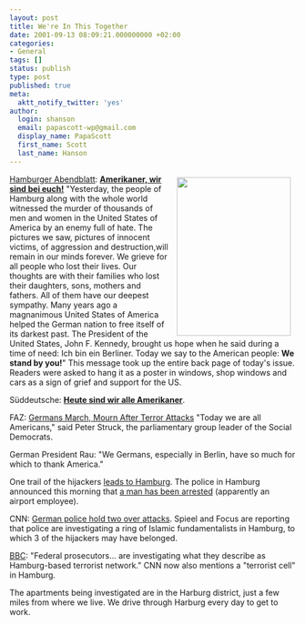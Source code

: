 ```yaml
---
layout: post
title: We're In This Together
date: 2001-09-13 08:09:21.000000000 +02:00
categories:
- General
tags: []
status: publish
type: post
published: true
meta:
  aktt_notify_twitter: 'yes'
author:
  login: shanson
  email: papascott-wp@gmail.com
  display_name: PapaScott
  first_name: Scott
  last_name: Hanson
---
```

<p><img src="https://res.cloudinary.com/papascott/image/upload/wordpress/wp-content/uploads/2001/09/s1poster.jpg" width="200" height="279" hspace="10" vspace="5" border="0" align="right" /><a href="http://www.abendblatt.de">Hamburger Abendblatt</a>: <a href="http://www.abendblatt.de/contents/ha/new/allgemeines/html/130901/HINWEIS6.HTM"><b>Amerikaner, wir sind bei euch!</b></a> "Yesterday, the people of Hamburg  along with the whole world  witnessed the murder of thousands of men and women in the United States of America by an enemy full of hate. The pictures we saw, pictures of innocent victims, of aggression and destruction,will remain in our minds forever. We grieve for all people who lost their lives. Our thoughts are with their families who lost their daughters, sons, mothers and fathers. All of them have our deepest sympathy. Many years ago a magnanimous United States of America helped the German nation to free itself of its darkest past. The President of the United States, John F. Kennedy, brought us hope when he said during a time of need:  Ich bin ein Berliner.  Today we say to the American people: <b>We stand by you!</b>" This message took up the entire back page of today's issue. Readers were asked to hang it as a poster in windows, shop windows and cars as a sign of grief and support for the US.  </p>
<p>Süddeutsche: <a href="http://www.sueddeutsche.de/aktuell/sz/artikel77054.php"><b>Heute sind wir alle Amerikaner</b></a>. </p>
<p>FAZ: <a href="http://www.faz.com/IN/INtemplates/eFAZ/docmain.asp?rub=&#123;B1311FCC-FBFB-11D2-B228-00105A9CAF88&#125;&doc=&#123;7586AE23-FEC0-4683-906F-3B0351D88C3C&#125;">Germans March, Mourn After Terror Attacks</a> "Today we are all Americans," said Peter Struck, the parliamentary group leader of the Social Democrats.</p>
<p>German President Rau: "We Germans, especially in Berlin, have so much for which to thank America."</p>
<p>One trail of the hijackers <a href="http://us.news2.yimg.com/f/42/31/7m/dailynews.yahoo.com/h/ap/20010912/us/germany_attacks_investigation_1.html">leads to Hamburg</a>. The police in Hamburg announced this morning that <a href="http://www.spiegel.de/politik/ausland/0,1518,156883,00.html">a man has been arrested</a> (apparently an airport employee).</p>
<p>CNN: <a href="http://www.cnn.com/2001/WORLD/europe/09/13/germany.flat/index.html">German police hold two over attacks</a>. Spieel and Focus are reporting that police are investigating a ring of Islamic fundamentalists in Hamburg, to which 3 of the hijackers may have belonged. </p>
<p><a href="http://news.bbc.co.uk/hi/english/world/americas/newsid_1541000/1541963.stm">BBC</a>: "Federal prosecutors... are investigating what they describe as Hamburg-based terrorist network." CNN now also mentions a "terrorist cell" in Hamburg.</p>
<p>The apartments being investigated are in the Harburg district, just a few miles from where we live. We drive through Harburg every day to get to work.</p>
